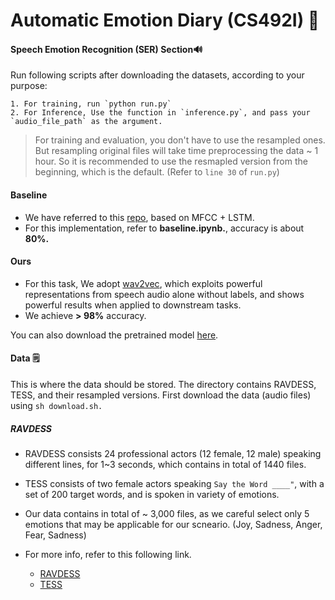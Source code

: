 # Automatic Emotion Diary (CS492I) 📖
#### Speech Emotion Recognition (SER) Section🔊


Run following scripts after downloading the datasets, according to your purpose:

```
1. For training, run `python run.py`
2. For Inference, Use the function in `inference.py`, and pass your `audio_file_path` as the argument.
```

> For training and evaluation, you don't have to use the resampled ones. But resampling original files will take time preprocessing the data ~ 1 hour. So it is recommended to use the resmapled version from the beginning, which is the default.
(Refer to `line 30` of `run.py`)

#### Baseline

- We have referred to this [repo](https://github.com/MeidanGR/SpeechEmotionRecognition_Realtime), based on MFCC + LSTM.
- For this implementation, refer to **baseline.ipynb.**, accuracy is about **80%.**

#### Ours

- For this task, We adopt [wav2vec](https://github.com/pytorch/fairseq/tree/main/examples/wav2vec), which exploits powerful representations from speech audio alone without labels, and shows powerful results when applied to downstream tasks.
- We achieve **> 98%** accuracy.

You can also download the pretrained model [here](https://drive.google.com/file/d/1-4owby1oHeRtwfQC9mBwQWVZx5L2HHek/view?usp=sharing).

#### Data 🗒️
This is where the data should be stored. The directory contains RAVDESS, TESS, and their resampled versions.
First download the data (audio files) using `sh download.sh.`

##### RAVDESS

- RAVDESS consists 24 professional actors (12 female, 12 male) speaking different lines, for 1~3 seconds, which contains in total of 1440 files.
- TESS consists of two female actors speaking `Say the Word ____"`, with a set of 200 target words, and is spoken in variety of emotions.
- Our data contains in total of ~ 3,000 files, as we careful select only 5 emotions that may be applicable for our scneario. (Joy, Sadness, Anger, Fear, Sadness)

- For more info, refer to this following link.
     - [RAVDESS](https://zenodo.org/record/1188976)
     - [TESS](https://tspace.library.utoronto.ca/handle/1807/24487)


